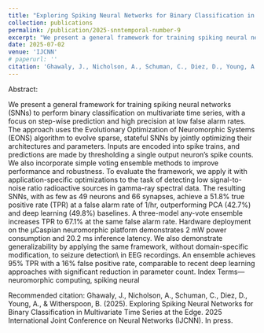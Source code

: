 ```yaml
---
title: "Exploring Spiking Neural Networks for Binary Classification in Multivariate Time Series at the Edge"
collection: publications
permalink: /publication/2025-snntemporal-number-9
excerpt: "We present a general framework for training spiking neural networks (SNNs) to perform binary classification on multivariate time series, with a focus on step-wise prediction and high precision at low false alarm rates."
date: 2025-07-02
venue: 'IJCNN'
# paperurl: ''
citation: 'Ghawaly, J., Nicholson, A., Schuman, C., Diez, D., Young, A., & Witherspoon, B. (2025). Exploring Spiking Neural Networks for Binary Classification in Multivariate Time Series at the Edge. 2025 International Joint Conference on Neural Networks (IJCNN). In press.'
---
```


Abstract:

We present a general framework for training spiking neural networks (SNNs) to perform binary classification on multivariate time series, with a focus on step-wise prediction and high precision at low false alarm rates. The approach uses the Evolutionary Optimization of Neuromorphic Systems (EONS) algorithm to evolve sparse, stateful SNNs by jointly optimizing their architectures and parameters. Inputs are encoded into spike trains, and predictions are made by thresholding a single output neuron’s spike counts. We also incorporate simple voting ensemble methods to improve performance and robustness. To evaluate the framework, we apply it with application-specific optimizations to the task of detecting low signal-to-noise ratio radioactive sources in gamma-ray spectral data. The resulting SNNs, with as few as 49 neurons and 66 synapses, achieve a 51.8% true positive rate (TPR) at a false alarm rate of 1/hr, outperforming PCA (42.7%) and deep learning (49.8%) baselines. A three-model any-vote ensemble increases TPR to 67.1% at the same false alarm rate. Hardware deployment on the μCaspian neuromorphic platform demonstrates 2 mW power consumption and 20.2 ms inference latency. We also demonstrate generalizability by applying the same framework, without domain-specific modification, to seizure detection\ in EEG recordings. An ensemble achieves 95% TPR with a 16% false positive rate, comparable to recent deep learning approaches with significant reduction in parameter count. Index Terms—neuromorphic computing, spiking neural

Recommended citation:
Ghawaly, J., Nicholson, A., Schuman, C., Diez, D., Young, A., & Witherspoon, B. (2025). Exploring Spiking Neural Networks for Binary Classification in Multivariate Time Series at the Edge. 2025 International Joint Conference on Neural Networks (IJCNN). In press.
